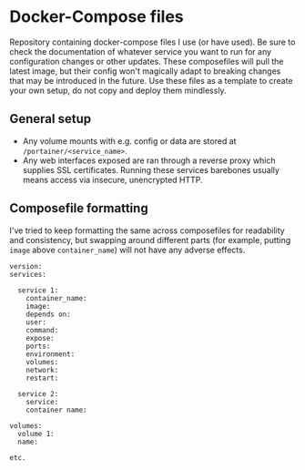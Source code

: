 # Docker-Compose files
Repository containing docker-compose files I use (or have used). Be sure to check the documentation of whatever service you want to run for any configuration changes or other updates. These composefiles will pull the latest image, but their config won't magically adapt to breaking changes that may be introduced in the future. Use these files as a template to create your own setup, do not copy and deploy them mindlessly.

## General setup
* Any volume mounts with e.g. config or data are stored at `/portainer/<service_name>`.
* Any web interfaces exposed are ran through a reverse proxy which supplies SSL certificates. Running these services barebones usually means access via insecure, unencrypted HTTP.

## Composefile formatting
I've tried to keep formatting the same across composefiles for readability and consistency, but swapping around different parts (for example, putting `image` above `container_name`) will not have any adverse effects.
```
version:
services:

  service 1:
    container_name:
    image:
    depends on:
    user:
    command:
    expose:
    ports:
    environment:
    volumes:
    network:
    restart:

  service 2:
    service:
    container name:

volumes:
  volume 1:
  name:

etc.
```
